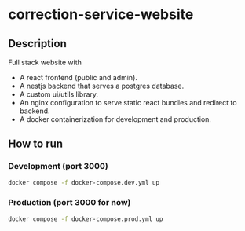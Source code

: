 # correction-service-website

## Description

Full stack website with 
- A react frontend (public and admin).
- A nestjs backend that serves a postgres database.
- A custom ui/utils library.
- An nginx configuration to serve static react bundles and redirect to backend.
- A docker containerization for development and production.

## How to run

### Development (port 3000)

```sh
docker compose -f docker-compose.dev.yml up
```

### Production (port 3000 for now)

```sh
docker compose -f docker-compose.prod.yml up
```

